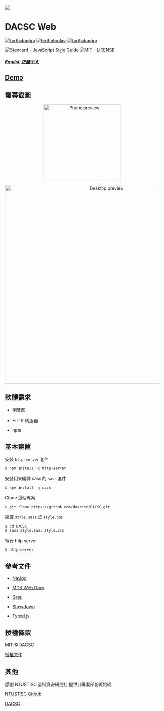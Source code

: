 ![](https://i.imgur.com/gLzDG0o.png)

# DACSC Web

[![forthebadge](https://forthebadge.com/images/badges/built-with-love.svg)](https://forthebadge.com)
[![forthebadge](https://forthebadge.com/images/badges/made-with-javascript.svg)](https://forthebadge.com)
[![forthebadge](https://forthebadge.com/images/badges/powered-by-oxygen.svg)](https://forthebadge.com)

[![Standard - JavaScript Style Guide](https://img.shields.io/badge/code_style-standard-brightgreen.svg)](https://standardjs.com/) [![MIT - LICENSE](https://img.shields.io/badge/license-MIT-blue.svg)](https://opensource.org/licenses/MIT)

##### [English](https://github.com/daancsc/DACSC/blob/master/README.md) [正體中文](https://github.com/daancsc/DACSC/blob/master/README_ZH.md)

## [Demo](https://dacsc.club/DACSC/)

## 螢幕截圖

<p align="center">
  <img src="https://i.imgur.com/J0Pn53V.png" alt="Phone preview" width="250">
</p>

<p align="center">
  <img src="https://i.imgur.com/9KzZB6H.png" alt="Desktop preview" width="650">
</p>

## 軟體需求

- 瀏覽器

- HTTP 伺服器

- npm

## 基本建置

安裝 `http-server` 套件
```bash
$ npm install -g http-server
```

安裝用來編譯 sass 的 `sass` 套件
```bash
$ npm install -g sass
```

Clone 這個專案
```bash
$ git clone https://github.com/daancsc/DACSC.git
```

編譯 `style.sass` 成 `style.css`
```bash
$ cd DACSC
$ sass style.sass style.css
```

執行 http server
```bash
$ http-server
```

## 參考文件

- [Navigo](https://github.com/krasimir/navigo)

- [MDN Web Docs](https://developer.mozilla.org/)

- [Sass](https://sass-lang.com/)

- [Showdown](https://github.com/showdownjs/showdown)

- [Typed.js](https://github.com/mattboldt/typed.js/)

## 授權條款

MIT © DACSC

[授權文件](https://github.com/daancsc/DACSC/blob/master/LICENSE)

## 其他

感謝 NTUSTISC 臺科資安研究社 提供此專案部份原始碼

[NTUSTISC Github](https://github.com/NTUSTISC/)

[DACSC](https://dacsc.club)
